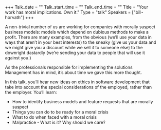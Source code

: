 +++
Talk_date = ""
Talk_start_time = ""
Talk_end_time = ""
Title = "Your work has moral implications. Own it."
Type = "talk"
Speakers = ["bill-horvath"]
+++

A non-trivial number of us are working for companies with morally suspect business models: models which depend on dubious methods to make a profit. There are many examples, from the obvious (we’ll use your data in ways that aren’t in your best interests) to the sneaky (give us your data and we might give you a discount while we sell it to someone else) to the downright dastardly (we’re sending your data to people that will use it against you.)

As the professionals responsible for implementing the solutions Management has in mind, it’s about time we gave this more thought.

In this talk, you’ll hear new ideas on ethics in software development that take into account the special considerations of the employed, rather than the employer. You’ll learn:

* How to identify business models and feature requests that are morally suspect
* Things you can do to be ready for a moral crisis
* What to do when faced with a moral crisis
* Malpractice - What is it? Why should we care?
